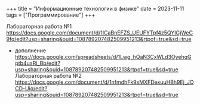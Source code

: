 +++
title = "Информационные технологии в физике"
date = 2023-11-11
tags = ["Программирование"]
+++

Лабораторная работа №1  https://docs.google.com/document/d/1ICaBnEFZS_UEUFYTpf4z5QYIGjWeC9fq/edit?usp=sharing&ouid=108789207482509951213&rtpof=true&sd=true
+ дополнение https://docs.google.com/spreadsheets/d/1Lwg_hQaN3CxWLd3OyehqGptb4uaRi_Bb/edit?usp=sharing&ouid=108789207482509951213&rtpof=true&sd=true
Лабораторная работа №2 https://docs.google.com/document/d/1nfmdhFk9sMXFDexuuHBh9Ej_JOCD-Uiq/edit?usp=sharing&ouid=108789207482509951213&rtpof=true&sd=true
